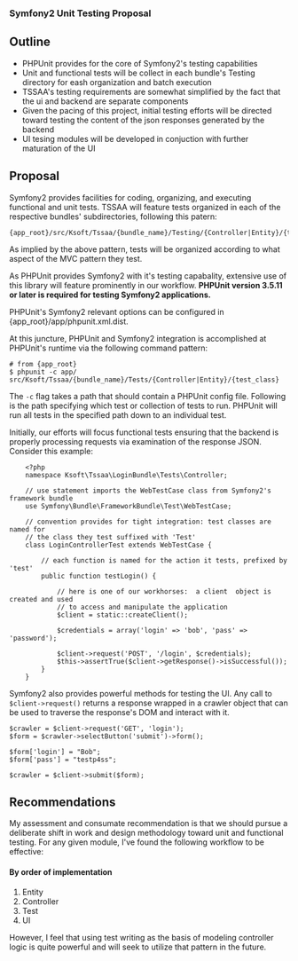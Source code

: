 ### Symfony2 Unit Testing Proposal 

## Outline
* PHPUnit provides for the core of Symfony2's testing capabilities 
* Unit and functional tests will be collect in each bundle's Testing directory 
	for eash organization and batch execution
* TSSAA's testing requirements are somewhat simplified by the fact that the ui
	and backend are separate components
* Given the pacing of this project, initial testing efforts will be directed 
	toward testing the content of the json responses generated by the backend
* UI tesing modules will be developed in conjuction with further maturation of the 
	UI

## Proposal
Symfony2 provides facilities for coding, organizing, and executing functional and unit tests.
TSSAA will feature tests organized in each of the respective bundles' subdirectories, following this
patern:
	
	{app_root}/src/Ksoft/Tssaa/{bundle_name}/Testing/{Controller|Entity}/{test_classes}
	
As implied by the above pattern, tests will be organized according to what aspect of the MVC pattern they test.

As PHPUnit provides Symfony2 with it's testing capabality, extensive use of this library will feature
prominently in our workflow. __PHPUnit version 3.5.11 or later is required for testing Symfony2 applications.__ 

PHPUnit's Symfony2 relevant options can be configured in {app_root}/app/phpunit.xml.dist.

At this juncture, PHPUnit and Symfony2 integration is accomplished at PHPUnit's runtime via the following
command pattern:

	# from {app_root}
	$ phpunit -c app/ src/Ksoft/Tssaa/{bundle_name}/Tests/{Controller|Entity}/{test_class}
	
The `-c` flag takes a path that should contain a PHPUnit config file. Following is the path specifying 
which test or collection of tests to run. PHPUnit will run all tests in the specified path down to an individual
test.  

Initially, our efforts will focus functional tests ensuring that the backend is properly processing requests via examination 
of the response JSON. Consider this example:

		<?php
		namespace Ksoft\Tssaa\LoginBundle\Tests\Controller;

		// use statement imports the WebTestCase class from Symfony2's framework bundle 
		use Symfony\Bundle\FrameworkBundle\Test\WebTestCase;

		// convention provides for tight integration: test classes are named for 
		// the class they test suffixed with 'Test'	
		class LoginControllerTest extends WebTestCase {
			
			// each function is named for the action it tests, prefixed by 'test' 
			public function testLogin() {

				// here is one of our workhorses:  a client  object is created and used
				// to access and manipulate the application
				$client = static::createClient();

				$credentials = array('login' => 'bob', 'pass' => 'password');

				$client->request('POST', '/login', $credentials);
				$this->assertTrue($client->getResponse()->isSuccessful());
			}
		}
	

Symfony2 also provides powerful methods for testing the UI. Any call to `$client->request()` returns 
a response wrapped in a crawler object that can be used to traverse the response's DOM and interact with 
it.  
	
	$crawler = $client->request('GET', 'login');
	$form = $crawler->selectButton('submit')->form();
	
	$form['login'] = "Bob";
	$form['pass'] = "testp4ss";	
	
	$crawler = $client->submit($form);
	
## Recommendations
My assessment and consumate recommendation is that we should pursue a deliberate shift in work and design 
methodology toward unit and functional testing. For any given module, I've found the following workflow to 
be effective: 
#### By order of implementation
1. Entity
2. Controller
3. Test
4. UI  

However, I feel that using test writing as the basis of modeling controller logic is quite powerful and 
will seek to utilize that pattern in the future. 
